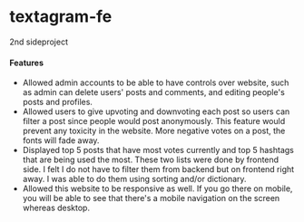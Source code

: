# textagram-fe
2nd sideproject

#### Features
- Allowed admin accounts to be able to have controls over website, such as admin can delete users' posts and comments, and editing people's posts and profiles.
- Allowed users to give upvoting and downvoting each post so users can filter a post since people would post anonymously. This feature would prevent any toxicity in the website. More negative votes on a post, the fonts will fade away.
- Displayed top 5 posts that have most votes currently and top 5 hashtags that are being used the most. These two lists were done by frontend side. I felt I do not have to filter them from backend but on frontend right away. I was able to do them using sorting and/or dictionary. 
- Allowed this website to be responsive as well. If you go there on mobile, you will be able to see that there's a mobile navigation on the screen whereas desktop. 
